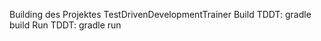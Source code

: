 Building des Projektes TestDrivenDevelopmentTrainer
    Build TDDT: gradle build
    Run TDDT: gradle run 